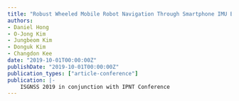 ```yaml
---
title: "Robust Wheeled Mobile Robot Navigation Through Smartphone IMU Based Cycle Slip Detection and Compensation"
authors:
- Daniel Hong
- O-Jong Kim
- Jungbeom Kim
- Donguk Kim
- Changdon Kee
date: "2019-10-01T00:00:00Z"
publishDate: "2019-10-01T00:00:00Z"
publication_types: ["article-conference"]
publication: |-
    ISGNSS 2019 in conjunction with IPNT Conference
---
```

